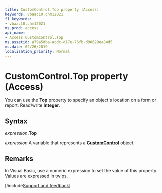 ```yaml
---
title: CustomControl.Top property (Access)
keywords: vbaac10.chm12021
f1_keywords:
- vbaac10.chm12021
ms.prod: access
api_name:
- Access.CustomControl.Top
ms.assetid: a79a5dba-acdc-d17e-76fb-d90629ea84d5
ms.date: 02/26/2019
localization_priority: Normal
---
```



# CustomControl.Top property (Access)

You can use the **Top** property to specify an object's location on a form or report. Read/write **Integer**. 


## Syntax

_expression_.**Top**

_expression_ A variable that represents a **[CustomControl](Access.CustomControl.md)** object.


## Remarks

In Visual Basic, use a numeric expression to set the value of this property. Values are expressed in [twips](../language/glossary/vbe-glossary.md#twip).




[!include[Support and feedback](~/includes/feedback-boilerplate.md)]